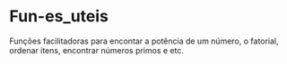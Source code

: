# Fun-es_uteis
Funções facilitadoras para encontar a potência de um número, o fatorial, ordenar itens,  encontrar números primos e etc.

